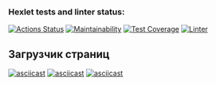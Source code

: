 ### Hexlet tests and linter status:
[![Actions Status](https://github.com/yAmsky1/python-project-lvl3/workflows/hexlet-check/badge.svg)](https://github.com/yAmsky1/python-project-lvl3/actions)
[![Maintainability](https://api.codeclimate.com/v1/badges/ab831ba3b4b3b6268dc5/maintainability)](https://codeclimate.com/github/yAmsky1/python-project-lvl3/maintainability)
[![Test Coverage](https://api.codeclimate.com/v1/badges/ab831ba3b4b3b6268dc5/test_coverage)](https://codeclimate.com/github/yAmsky1/python-project-lvl3/test_coverage)
[![Linter](https://github.com/yamsky1/python-project-lvl2/actions/workflows/ci.yml/badge.svg)](https://github.com/yamsky1/python-project-lvl2/actions/workflows/ci.yml)

## Загрузчик страниц
[![asciicast](https://asciinema.org/a/UGL3482NSTQ0eQrMFex7AjWPR.svg)](https://asciinema.org/a/UGL3482NSTQ0eQrMFex7AjWPR)
[![asciicast](https://asciinema.org/a/GTO5jXHv7oPkpNn3V2N5cOt0o.svg)](https://asciinema.org/a/GTO5jXHv7oPkpNn3V2N5cOt0o)
[![asciicast](https://asciinema.org/a/DwEYdo2MPYIapBNmUPhvzjg5U.svg)](https://asciinema.org/a/DwEYdo2MPYIapBNmUPhvzjg5U)
